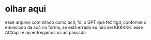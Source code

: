 # olhar aqui

esse arquivo commitado como ac4, foi o GPT que fez tlgd, conforme o enunciado da ac4 no forms, se está errado eu não sei KKKKKK.
esse AC3apii é oq entregamos na ac passada
